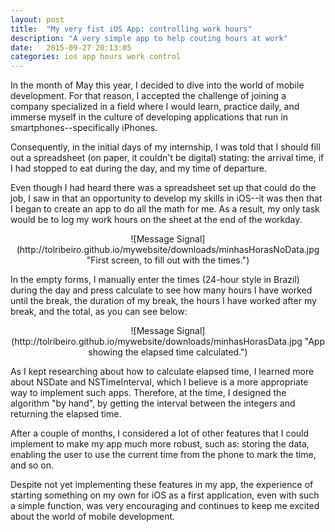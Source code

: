 ```yaml
---
layout: post
title:  "My very fist iOS App: controlling work hours"
description: "A very simple app to help couting hours at work"
date:   2015-09-27 20:13:05
categories: ios app hours work control
---
```

In the month of May this year, I decided to dive into the world of mobile development. For that reason,  I accepted the challenge of joining a company specialized in a field where I would learn, practice daily, and immerse myself in the culture of developing applications that run in smartphones--specifically iPhones. 

Consequently, in the initial days of my internship, I was told that I should fill out a spreadsheet (on paper, it couldn't be digital) stating: the arrival time, if I had stopped to eat during the day, and my time of departure. 

Even though I had heard there was a spreadsheet set up that could do the job, I saw in that an opportunity to develop my skills in iOS--it was then that I began to create an app to do all the math for me. As a result, my only  task would be to log my work hours on the sheet at the end of the workday. 

<div style="text-align:center" markdown="1">
![Message Signal](http://tolribeiro.github.io/mywebsite/downloads/minhasHorasNoData.jpg "First screen, to fill out with the times.")
</div>

In the empty forms, I manually enter the times (24-hour style in Brazil) during the day and press calculate to see how many hours I have worked until the break, the duration of my break, the hours I have worked after my break, and the total, as you can see below:

<div style="text-align:center" markdown="1">
![Message Signal](http://tolribeiro.github.io/mywebsite/downloads/minhasHorasData.jpg "App showing the elapsed time calculated.")
</div>

As I kept researching about how to calculate elapsed time, I learned more about NSDate and NSTimeInterval, which I believe is a more appropriate way to implement such apps. Therefore, at the time, I designed the algorithm "by hand", by getting the interval between the integers and returning the elapsed time. 

After a couple of months, I considered a lot of other features that I could implement to make my app much more robust, such as: storing the data, enabling the user to use the current time from the phone to mark the time, and so on. 

Despite not yet implementing these features in my app, the experience of starting something on my own for iOS as a first application, even with such a simple function, was very encouraging and continues to keep me excited about the world of mobile development.
